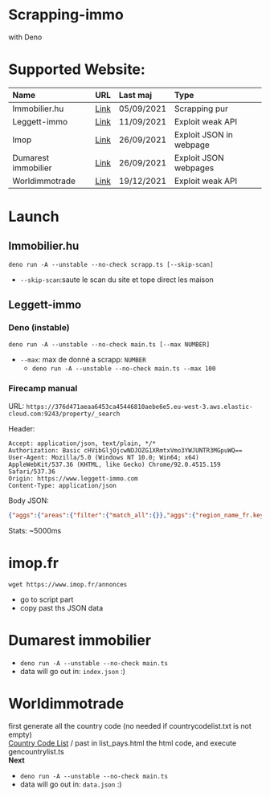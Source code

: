 # Scrapping-immo

with Deno

# Supported Website: 

| Name | URL | Last maj | Type |
| :---- | :---- | :---- | :---- |
| Immobilier.hu | [Link](https://immobilier.hu/) | 05/09/2021 | Scrapping pur |
| Leggett-immo | [Link](https://www.leggett-immo.com) | 11/09/2021 | Exploit weak API |
| Imop | [Link](https://www.imop.fr) | 26/09/2021 | Exploit JSON in webpage |
| Dumarest immobilier | [Link](https://dumarestimmobilier.com) | 26/09/2021 | Exploit JSON webpages |
| Worldimmotrade | [Link](https://www.worldimmotrade.de) | 19/12/2021 | Exploit weak API |


# Launch 

## Immobilier.hu

`deno run -A --unstable --no-check scrapp.ts [--skip-scan]`

- `--skip-scan`:saute le scan du site et tope direct les maison


## Leggett-immo

### Deno (instable)
`deno run -A --unstable --no-check main.ts [--max NUMBER]`

- `--max`: max de donné a scrapp: `NUMBER`
    - `deno run -A --unstable --no-check main.ts --max 100`

### Firecamp manual

URL: `https://376d471aeaa6453ca45446810aebe6e5.eu-west-3.aws.elastic-cloud.com:9243/property/_search`

Header: 
```
Accept: application/json, text/plain, */*
Authorization: Basic cHVibGljOjcwNDJOZG1XRmtxVmo3YWJUNTR3MGpuWQ==
User-Agent: Mozilla/5.0 (Windows NT 10.0; Win64; x64) AppleWebKit/537.36 (KHTML, like Gecko) Chrome/92.0.4515.159 Safari/537.36
Origin: https://www.leggett-immo.com
Content-Type: application/json
```

Body JSON: 
```JSON
{"aggs":{"areas":{"filter":{"match_all":{}},"aggs":{"region_name_fr.keyword":{"filter":{"match_all":{}},"aggs":{"region_name_fr.keyword":{"terms":{"field":"region_name_fr.keyword","size":200}}}}}},"metascore":{"filter":{"match_all":{}},"aggs":{"metascore":{"stats":{"field":"metaScore"}}}},"price5":{"filter":{"match_all":{}},"aggs":{"price":{"range":{"field":"price","ranges":[{"key":"Tout"},{"key":"< 50k","from":0,"to":50000},{"key":"50k - 100k","from":50001,"to":100000},{"key":"100k - 200k","from":100001,"to":200000},{"key":"200k - 300k","from":200001,"to":300000},{"key":"300k - 500k","from":300001,"to":5000000},{"key":"500k - 1M","from":500001,"to":1000000},{"key":"1M +","from":1000001,"to":100000000}]}}}},"region_name6":{"filter":{"match_all":{}},"aggs":{"region_name_fr.keyword":{"terms":{"field":"region_name_fr.keyword","size":10}},"region_name_fr.keyword_count":{"cardinality":{"field":"region_name_fr.keyword"}}}},"department_name7":{"filter":{"match_all":{}},"aggs":{"department_name.keyword":{"terms":{"field":"department_name.keyword","size":10}},"department_name.keyword_count":{"cardinality":{"field":"department_name.keyword"}}}},"primarypropertytype_name_fr8":{"filter":{"match_all":{}},"aggs":{"primarypropertytype_name_fr.keyword":{"terms":{"field":"primarypropertytype_name_fr.keyword","size":50}},"primarypropertytype_name_fr.keyword_count":{"cardinality":{"field":"primarypropertytype_name_fr.keyword"}}}},"bedrooms9":{"filter":{"match_all":{}},"aggs":{"bedrooms":{"range":{"field":"nrbedrooms","ranges":[{"key":"Tout"},{"key":"1-2","from":0,"to":2},{"key":"3-4","from":3,"to":4},{"key":"5-10","from":5,"to":10},{"key":"10 +","from":10,"to":300000}]}}}},"land_m210":{"filter":{"match_all":{}},"aggs":{"land_m2":{"range":{"field":"land_m2","ranges":[{"key":"Tout"},{"key":"0","from":0,"to":0},{"key":"1 - 100","from":1,"to":100},{"key":"200 - 1 000","from":201,"to":1000},{"key":"1 000 - 5 000","from":1001,"to":5000},{"key":"5 000 - 10 000","from":5001,"to":10000},{"key":"10 000 - 100 000","from":100001,"to":1000000},{"key":"1 000 000+","from":1000001,"to":100000000}]}}}}},"size":10000,"from":0,"sort":[{"_score":"desc"}],"highlight":{"fields":{"propname_fr":{},"pubtown":{}}},"_source":["propref","propname_fr","property_id","image_0","image_0_thumb_200","image_0_thumb_400","image_0_thumb_800","image_0_thumb_100","department_name","region_name_fr","pubtown","nrbedrooms","nrbathrooms","region_id","price","land_m2","habitable_m2","primarypropertytype_name_fr"]}
```

Stats: ~5000ms

# imop.fr
`wget https://www.imop.fr/annonces`

- go to script part
- copy past ths JSON data

# Dumarest immobilier 
- `deno run -A --unstable --no-check main.ts`
- data will go out in: `index.json` :)


# Worldimmotrade
first generate all the country code (no needed if countrycodelist.txt is not empty)<br>
[Country Code List](https://www.worldimmotrade.de/countries) / past in list_pays.html the html code, and execute gencountrylist.ts <br>
**Next**
- `deno run -A --unstable --no-check main.ts`
- data will go out in: `data.json` :)